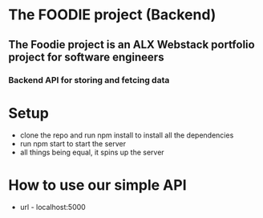 # The FOODIE project (Backend)
## The Foodie project is an ALX Webstack portfolio project for software engineers
### Backend API for storing and fetcing data

# Setup
* clone the repo and run npm install to install all the dependencies
* run npm start to start the server
* all things being equal, it spins up the server
# How to use our simple API
* url - localhost:5000